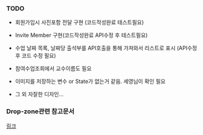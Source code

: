 ### TODO  

- 회원가입시 사진포함 전달 구현 (코드작성완료 테스트필요)

- Invite Member 구현(코드작성완료 API수정 후 테스트필요)

- 수업 날짜 목록, 날짜당 출석부를 API호출을 통해 가져와서 리스트로 표시  (API수정 후 코드 수정 필요)

- 참여수업조회에서 교수이름도 필요  

- 이미지를 저장하는 변수 or State가 없는거 같음. 세영님이 확인 필요 

- 그 외 자잘한 디자인...  

### Drop-zone관련 참고문서
<a href="https://blog.naver.com/s_holmes25/222115581433">링크</a> 


